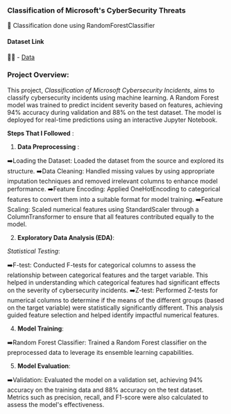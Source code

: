 ### Classification of Microsoft's CyberSecurity Threats

🚀 Classification done using RandomForestClassifier


#### Dataset Link 
🧑‍💻 - <a href="https://drive.google.com/drive/folders/18vt2lkf69MggXitrTSn9qnZ8s-ToeKcH" target=_blank>Data</a> 


### Project Overview:
This project, *Classification of Microsoft Cybersecurity Incidents*, aims to classify cybersecurity incidents using machine learning. A Random Forest model was trained to predict incident severity based on features, achieving 94% accuracy during validation and 88% on the test dataset. The model is deployed for real-time predictions using an interactive Jupyter Notebook.

**Steps That I Followed** :

1. **Data Preprocessing** :

➡️Loading the Dataset: Loaded the dataset from the source and explored its structure.
➡️Data Cleaning: Handled missing values by using appropriate imputation techniques and removed irrelevant columns to enhance model performance.
➡️Feature Encoding: Applied OneHotEncoding to categorical features to convert them into a suitable format for model training.
➡️Feature Scaling: Scaled numerical features using StandardScaler through a ColumnTransformer to ensure that all features contributed equally to the model.

2. **Exploratory Data Analysis (EDA)**:


*Statistical Testing*:

➡️F-test: Conducted F-tests for categorical columns to assess the relationship between categorical features and the target variable. This helped in understanding which categorical features had significant effects on the severity of cybersecurity incidents.
➡️Z-test: Performed Z-tests for numerical columns to determine if the means of the different groups (based on the target variable) were statistically significantly different. This analysis guided feature selection and helped identify impactful numerical features.


4. **Model Training**:

➡️Random Forest Classifier: Trained a Random Forest classifier on the preprocessed data to leverage its ensemble learning capabilities.



5. **Model Evaluation**:

➡️Validation: Evaluated the model on a validation set, achieving 94% accuracy on the training data and 88% accuracy on the test dataset. Metrics such as precision, recall, and F1-score were also calculated to assess the model's effectiveness.
